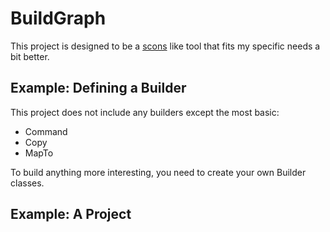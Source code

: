 BuildGraph
==========

This project is designed to be a [scons](https://www.scons.org) like tool
that fits my specific needs a bit better.


Example: Defining a Builder
---------------------------

This project does not include any builders except the most basic:
 - Command
 - Copy
 - MapTo

To build anything more interesting, you need to create your own Builder classes.


Example: A Project
------------------

